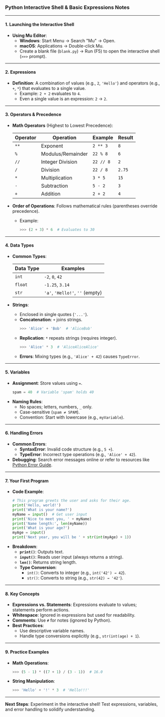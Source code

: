 ### **Python Interactive Shell & Basic Expressions Notes**

---

#### **1. Launching the Interactive Shell**
- **Using Mu Editor**:
  - **Windows**: Start Menu → Search "Mu" → Open.
  - **macOS**: Applications → Double-click Mu.
  - Create a blank file (`blank.py`) → Run (F5) to open the interactive shell (`>>>` prompt).

---

#### **2. Expressions**
- **Definition**: A combination of values (e.g., `2`, `'Hello'`) and operators (e.g., `+`, `*`) that evaluates to a single value.
  - Example: `2 + 2` evaluates to `4`.
  - Even a single value is an expression: `2` → `2`.

---

#### **3. Operators & Precedence**
- **Math Operators** (Highest to Lowest Precedence):
  
  | Operator | Operation            | Example      | Result  |
  |----------|----------------------|--------------|---------|
  | `**`     | Exponent             | `2 ** 3`     | `8`     |
  | `%`      | Modulus/Remainder    | `22 % 8`     | `6`     |
  | `//`     | Integer Division     | `22 // 8`    | `2`     |
  | `/`      | Division             | `22 / 8`     | `2.75`  |
  | `*`      | Multiplication       | `3 * 5`      | `15`    |
  | `-`      | Subtraction          | `5 - 2`      | `3`     |
  | `+`      | Addition             | `2 + 2`      | `4`     |

- **Order of Operations**: Follows mathematical rules (parentheses override precedence).
  - Example:  
    ```python
    >>> (2 + 3) * 6  # Evaluates to 30
    ```

---

#### **4. Data Types**
- **Common Types**:
  
  | Data Type | Examples                          |
  |-----------|-----------------------------------|
  | `int`     | `-2`, `0`, `42`                  |
  | `float`   | `-1.25`, `3.14`                  |
  | `str`     | `'a'`, `'Hello!'`, `''` (empty)  |

- **Strings**:
  - Enclosed in single quotes (`'...'`).
  - **Concatenation**: `+` joins strings.  
    ```python
    >>> 'Alice' + 'Bob'  # 'AliceBob'
    ```
  - **Replication**: `*` repeats strings (requires integer).  
    ```python
    >>> 'Alice' * 3  # 'AliceAliceAlice'
    ```
  - **Errors**: Mixing types (e.g., `'Alice' + 42`) causes `TypeError`.

---

#### **5. Variables**
- **Assignment**: Store values using `=`.  
  ```python
  spam = 40  # Variable 'spam' holds 40
  ```
- **Naming Rules**:
  - No spaces; letters, numbers, `_` only.
  - Case-sensitive (`spam ≠ SPAM`).
  - Convention: Start with lowercase (e.g., `myVariable`).

---

#### **6. Handling Errors**
- **Common Errors**:
  - **SyntaxError**: Invalid code structure (e.g., `5 +`).
  - **TypeError**: Incorrect type operations (e.g., `'Alice' + 42`).
- **Debugging**: Search error messages online or refer to resources like [Python Error Guide](https://nostarch.com/automatestuff2/).

---

#### **7. Your First Program**
- **Code Example**:
  ```python
  # This program greets the user and asks for their age.
  print('Hello, world!')
  print('What is your name?')
  myName = input()  # Get user input
  print('Nice to meet you, ' + myName)
  print('Name length:', len(myName))
  print('What is your age?')
  myAge = input()
  print('Next year, you will be ' + str(int(myAge) + 1))
  ```
- **Breakdown**:
  - **`print()`**: Outputs text.
  - **`input()`**: Reads user input (always returns a string).
  - **`len()`**: Returns string length.
  - **Type Conversion**:
    - `int()`: Converts to integer (e.g., `int('42') → 42`).
    - `str()`: Converts to string (e.g., `str(42) → '42'`).

---

#### **8. Key Concepts**
- **Expressions vs. Statements**: Expressions evaluate to values; statements perform actions.
- **Whitespace**: Ignored in expressions but used for readability.
- **Comments**: Use `#` for notes (ignored by Python).
- **Best Practices**:
  - Use descriptive variable names.
  - Handle type conversions explicitly (e.g., `str(int(age) + 1`).

---

#### **9. Practice Examples**
- **Math Operations**:
  ```python
  >>> (5 - 1) * ((7 + 1) / (3 - 1))  # 16.0
  ```
- **String Manipulation**:
  ```python
  >>> 'Hello' + '!' * 3  # 'Hello!!!'
  ```

---

**Next Steps**: Experiment in the interactive shell! Test expressions, variables, and error handling to solidify understanding.
